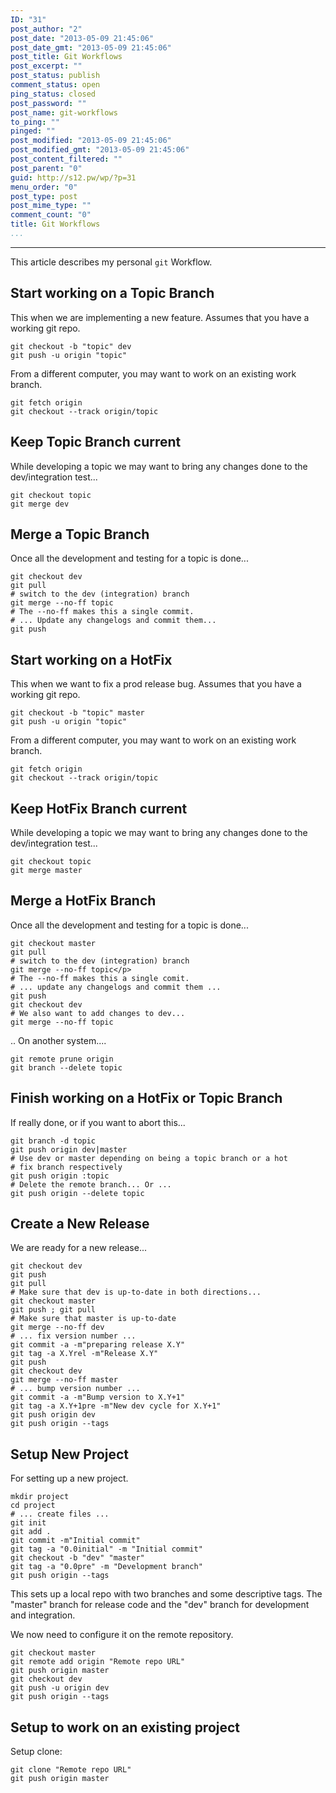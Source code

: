 ```yaml
---
ID: "31"
post_author: "2"
post_date: "2013-05-09 21:45:06"
post_date_gmt: "2013-05-09 21:45:06"
post_title: Git Workflows
post_excerpt: ""
post_status: publish
comment_status: open
ping_status: closed
post_password: ""
post_name: git-workflows
to_ping: ""
pinged: ""
post_modified: "2013-05-09 21:45:06"
post_modified_gmt: "2013-05-09 21:45:06"
post_content_filtered: ""
post_parent: "0"
guid: http://s12.pw/wp/?p=31
menu_order: "0"
post_type: post
post_mime_type: ""
comment_count: "0"
title: Git Workflows
...
```

---

This article describes my personal <code>git</code> Workflow.

<h2>Start working on a Topic Branch</h2>

This when we are implementing a new feature. Assumes that you have a working git repo.

<pre><code>git checkout -b "topic" dev
git push -u origin "topic"
</code></pre>

From a different computer, you may want to work on an existing work branch.

<pre><code>git fetch origin
git checkout --track origin/topic
</code></pre>

<h2>Keep Topic Branch current</h2>

While developing a topic we may want to bring any changes done to the dev/integration test...

<pre><code>git checkout topic
git merge dev
</code></pre>

<h2>Merge a Topic Branch</h2>

Once all the development and testing for a topic is done...

<pre><code>git checkout dev
git pull
# switch to the dev (integration) branch
git merge --no-ff topic
# The --no-ff makes this a single commit.
# ... Update any changelogs and commit them...
git push
</code></pre>

<h2>Start working on a HotFix</h2>

This when we want to fix a prod release bug. Assumes that you have a working git repo.

<pre><code>git checkout -b "topic" master
git push -u origin "topic"
</code></pre>

From a different computer, you may want to work on an existing work branch.

<pre><code>git fetch origin
git checkout --track origin/topic
</code></pre>

<h2>Keep HotFix Branch current</h2>

While developing a topic we may want to bring any changes done to the dev/integration test...

<pre><code>git checkout topic
git merge master
</code></pre>

<h2>Merge a HotFix Branch</h2>

Once all the development and testing for a topic is done...

<pre><code>git checkout master
git pull
# switch to the dev (integration) branch
git merge --no-ff topic&lt;/p&gt;
# The --no-ff makes this a single comit.
# ... update any changelogs and commit them ...
git push
git checkout dev
# We also want to add changes to dev...
git merge --no-ff topic
</code></pre>

.. On another system....

<pre><code>git remote prune origin
git branch --delete topic
</code></pre>

<h2>Finish working on a HotFix or Topic Branch</h2>

If really done, or if you want to abort this...

<pre><code>git branch -d topic
git push origin dev|master
# Use dev or master depending on being a topic branch or a hot
# fix branch respectively
git push origin :topic
# Delete the remote branch... Or ...
git push origin --delete topic
</code></pre>

<h2>Create a New Release</h2>

We are ready for a new release...

<pre><code>git checkout dev
git push
git pull
# Make sure that dev is up-to-date in both directions...
git checkout master
git push ; git pull
# Make sure that master is up-to-date
git merge --no-ff dev
# ... fix version number ...
git commit -a -m"preparing release X.Y"
git tag -a X.Yrel -m"Release X.Y"
git push
git checkout dev
git merge --no-ff master
# ... bump version number ...
git commit -a -m"Bump version to X.Y+1"
git tag -a X.Y+1pre -m"New dev cycle for X.Y+1"
git push origin dev
git push origin --tags
</code></pre>

<h2>Setup New Project</h2>

For setting up a new project.

<pre><code>mkdir project
cd project
# ... create files ...
git init
git add .
git commit -m"Initial commit"
git tag -a "0.0initial" -m "Initial commit"
git checkout -b "dev" "master"
git tag -a "0.0pre" -m "Development branch"
git push origin --tags</code></pre>

This sets up a local repo with two branches and some descriptive tags. The "master" branch for release code and the "dev" branch for development and integration.

We now need to configure it on the remote repository.

<pre><code>git checkout master
git remote add origin "Remote repo URL"
git push origin master
git checkout dev
git push -u origin dev
git push origin --tags
</code></pre>

<h2>Setup to work on an existing project</h2>

Setup clone:

<pre><code>git clone "Remote repo URL"
git push origin master
</code></pre>
